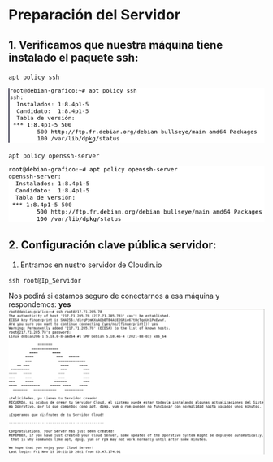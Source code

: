 # Preparación del Servidor

## 1. Verificamos que nuestra máquina tiene instalado el paquete ssh:

```
apt policy ssh
```
![aptpolicyssh](https://github.com/juanglez01/K0S/blob/658e4646ec5cef1b7a1de0a4e801e32e525b7d79/Imagenes/policyssh.PNG)

```
apt policy openssh-server
```
![aptpolicyssh](https://github.com/juanglez01/K0S/blob/b2a182eb263a5aba5fe084efba29de96f611f8cf/Imagenes/policysshserver.PNG)

## 2. Configuración clave pública servidor:

1. Entramos en nustro servidor de Cloudin.io

```
ssh root@Ip_Servidor
```
Nos pedirá si estamos seguro de conectarnos a esa máquina y respondemos: **yes**
![conexionsevidor](https://github.com/juanglez01/K0S/blob/8b8a3f6a42366e3360b21f67aa36281b7fc6aa3f/Imagenes/conexion.PNG)
